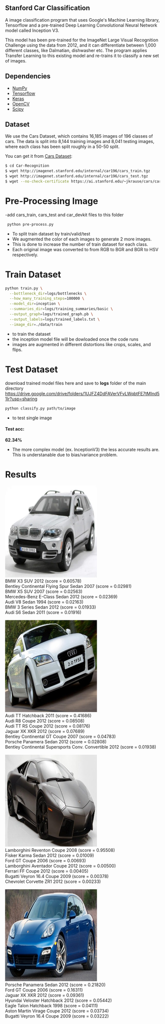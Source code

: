 ## Stanford Car Classification
A image classification program that uses Google's Machine Learning library, Tensorflow and a pre-trained Deep Learning Convolutional Neural Network model called Inception V3.

This model has been pre-trained for the ImageNet Large Visual Recognition Challenge using the data from 2012, and it can differentiate between 1,000 different classes, like Dalmatian, dishwasher etc. The program applies Transfer Learning to this existing model and re-trains it to classify a new set of images.

## Dependencies

- [NumPy](http://docs.scipy.org/doc/numpy-1.10.1/user/install.html)
- [Tensorflow](https://www.tensorflow.org/versions/r0.8/get_started/os_setup.html)
- [Keras](https://keras.io/#installation)
- [OpenCV](https://opencv-python-tutroals.readthedocs.io/en/latest/)
- [Scipy](https://www.scipy.org/)

## Dataset
We use the Cars Dataset, which contains 16,185 images of 196 classes of cars. The data is split into 8,144 training images and 8,041 testing images, where each class has been split roughly in a 50-50 split.

You can get it from [Cars Dataset](https://ai.stanford.edu/~jkrause/cars/car_dataset.html):

```bash
$ cd Car-Recognition
$ wget http://imagenet.stanford.edu/internal/car196/cars_train.tgz
$ wget http://imagenet.stanford.edu/internal/car196/cars_test.tgz
$ wget --no-check-certificate https://ai.stanford.edu/~jkrause/cars/car_devkit.tgz
```

# Pre-Processing Image
-add cars_train, cars_test and car_devkit files to this folder

```bash
 python pre-process.py 
```
- To split train dataset by train/valid/test
- We augmented the color of each images to generate 2 more images. 
- This is done to increase the number of train dataset for each class.
- Each original image was converted to from RGB to BGR and BGR to HSV respectively.

# Train Dataset
```bash
python train.py \
  --bottleneck_dir=logs/bottlenecks \
  --how_many_training_steps=100000 \
  --model_dir=inception \
  --summaries_dir=logs/training_summaries/basic \
  --output_graph=logs/trained_graph.pb \
  --output_labels=logs/trained_labels.txt \
  --image_dir=./data/train
```
- to train the dataset
- the inception model file will be dowloaded once the code runs
- images are augmented in different distortions like crops, scales, and flips.

# Test Dataset
download trained model files here and save to **logs** folder of the main directory
https://drive.google.com/drive/folders/1UJFZ4DdFAVerVFvLWqbtFE7tMInd51Ir?usp=sharing
```bash
python classify.py path/to/image 
```
- to test single image 

#### Test acc:
**62.34%**
- The more complex model (ex. InceptionV3) the less accurate results are. This is understanable due to bias/variance problem.

# Results

![Screenshot](data/00020.jpg)
<br />
BMW X3 SUV 2012 (score = 0.60578)
<br />
Bentley Continental Flying Spur Sedan 2007 (score = 0.02981)
<br />
BMW X5 SUV 2007 (score = 0.02563)
<br />
Mercedes-Benz E-Class Sedan 2012 (score = 0.02369)
<br />
Audi V8 Sedan 1994 (score = 0.02163)
<br />
BMW 3 Series Sedan 2012 (score = 0.01933)
<br />
Audi S6 Sedan 2011 (score = 0.01916)
<br />
<br />
![Screenshot](data/00294.jpg)
<br />
Audi TT Hatchback 2011 (score = 0.41686)
<br />
Audi R8 Coupe 2012 (score = 0.08508)
<br />
Audi TT RS Coupe 2012 (score = 0.08176)
<br />
Jaguar XK XKR 2012 (score = 0.07689)
<br />
Bentley Continental GT Coupe 2007 (score = 0.04783)
<br />
Porsche Panamera Sedan 2012 (score = 0.02808)
<br />
Bentley Continental Supersports Conv. Convertible 2012 (score = 0.01938)
<br />
<br />
![Screenshot](data/00285.jpg)
<br />
Lamborghini Reventon Coupe 2008 (score = 0.95508)
<br />
Fisker Karma Sedan 2012 (score = 0.01009)
<br />
Ford GT Coupe 2006 (score = 0.00693)
<br />
Lamborghini Aventador Coupe 2012 (score = 0.00500)
<br />
Ferrari FF Coupe 2012 (score = 0.00405)
<br />
Bugatti Veyron 16.4 Coupe 2009 (score = 0.00378)
<br />
Chevrolet Corvette ZR1 2012 (score = 0.00233)
<br />
<br />
![Screenshot](data/00409.jpg)
<br />
Porsche Panamera Sedan 2012 (score = 0.21820)
<br />
Ford GT Coupe 2006 (score = 0.16311)
<br />
Jaguar XK XKR 2012 (score = 0.09361)
<br />
Hyundai Veloster Hatchback 2012 (score = 0.05442)
<br />
Eagle Talon Hatchback 1998 (score = 0.04111)
<br />
Aston Martin Virage Coupe 2012 (score = 0.03734)
<br />
Bugatti Veyron 16.4 Coupe 2009 (score = 0.03222)
<br />



